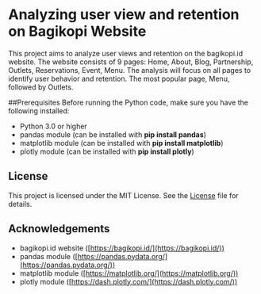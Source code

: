 # Analyzing user view and retention on Bagikopi Website 
This project aims to analyze user views and retention on the bagikopi.id website. The website consists of 9 pages: Home, About, Blog, Partnership, Outlets, Reservations, Event, Menu. The analysis will focus on all pages to identify user behavior and retention. The most popular page, Menu, followed by Outlets. 

##Prerequisites
Before running the Python code, make sure you have the following installed:
- Python 3.0 or higher
- pandas module (can be installed with **pip install pandas**)
- matplotlib module (can be installed with **pip install matplotlib**)
- plotly module (can be installed with **pip install plotly**)

## License
This project is licensed under the MIT License. See the [License](https://choosealicense.com/licenses/mit/) file for details.

## Acknowledgements
- bagikopi.id website ([https://bagikopi.id/](https://bagikopi.id/))
- pandas module ([https://pandas.pydata.org/](https://pandas.pydata.org/))
- matplotlib module ([https://matplotlib.org/](https://matplotlib.org/))
- plotly module ([https://dash.plotly.com/](https://dash.plotly.com/))
